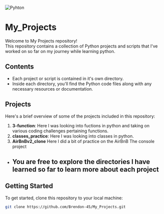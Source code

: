 ![Pyhton](https://encrypted-tbn0.gstatic.com/images?q=tbn:ANd9GcR-G7lfHVAusHMoTKbHXHA0RtXGzOfyHx_T-Q&usqp=CAU)

# My_Projects

Welcome to My Projects repository!  
This repository contains a collection of Python projects and scripts that I've worked on so far on my journey while learning python.

## Contents

- Each project or script is contained in it's own directory.
- Inside each directory, you'll find the Python code files along with any necessary resources or documentation.

## Projects

Here's a brief overview of some of the projects included in this repository:

1. **3-function**: Here l was looking into fuctions in python and taking on various coding challenges pertaining functions.
2. **classes_practice**: Here l was looking into classes in python.
3. **AirBnBv2_clone** Here l did a bit of practice on the AirBnB The console project

- ## You are free to explore the directories l have learned so far to learn more about each project

## Getting Started

To get started, clone this repository to your local machine:

```bash
git clone https://github.com/Brendon-45/My_Projects.git
```
